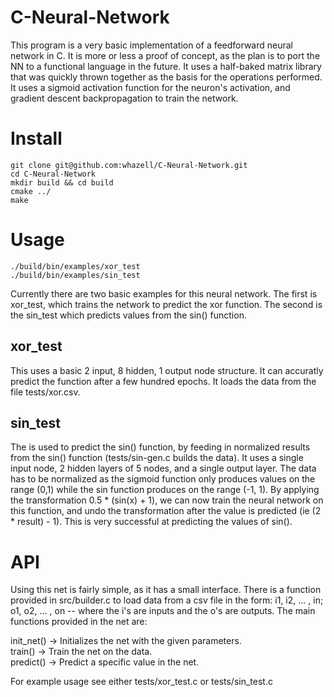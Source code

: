 # C-Neural-Network 
This program is a very basic implementation of a feedforward neural network in C. It is more or less a proof of concept, as the plan is to port the NN to a functional language in the future. It uses a half-baked matrix library that was quickly thrown together as the basis for the operations performed. It uses a sigmoid activation function for the neuron's activation, and gradient descent backpropagation to train the network.  
  
# Install
    git clone git@github.com:whazell/C-Neural-Network.git  
    cd C-Neural-Network  
    mkdir build && cd build
    cmake ../
    make
    
# Usage  
    ./build/bin/examples/xor_test
    ./build/bin/examples/sin_test
    
Currently there are two basic examples for this neural network. The first is xor_test, which trains the network to predict the xor function. The second is the sin_test which predicts values from the sin() function.  

## xor_test
This uses a basic 2 input, 8 hidden, 1 output node structure. It can accuratly predict the function after a few hundred epochs. It loads the data from the file tests/xor.csv.

## sin_test
The is used to predict the sin() function, by feeding in normalized results from the sin() function (tests/sin-gen.c builds the data). It uses a single input node, 2 hidden layers of 5 nodes, and a single output layer. The data has to be normalized as the sigmoid function only produces values on the range (0,1) while the sin function produces on the range (-1, 1). By applying the transformation 0.5 * (sin(x) + 1), we can now train the neural network on this function, and undo the transformation after the value is predicted (ie (2 * result) - 1). This is very successful at predicting the values of sin().  


# API  
Using this net is fairly simple, as it has a small interface. There is a function provided in src/builder.c to load data from a csv file in the form: i1, i2, ... , in; o1, o2, ... , on -- where the i's are inputs and the o's are outputs. The main functions provided in the net are:  

init_net() -> Initializes the net with the given parameters.  
train() -> Train the net on the data.  
predict() -> Predict a specific value in the net.  

For example usage see either tests/xor_test.c or tests/sin_test.c

